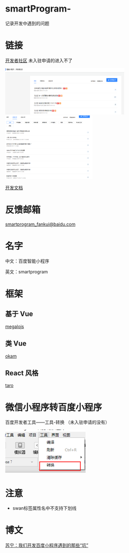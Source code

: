 # smartProgram-
记录开发中遇到的问题

# 链接
[开发者社区](https://smartprogram.baidu.com/forum/)  未入驻申请的进入不了

<img src="https://github.com/MyFinalDay/smartProgram-/blob/master/screenshots/develop_forum_1.jpg" width="379" height="148"/>

<img src="https://github.com/MyFinalDay/smartProgram-/blob/master/screenshots/develop_forum_2.jpg" width="278" height="202"/>


[开发文档](https://smartprogram.baidu.com/docs/develop/tutorial/codedir/)

# 反馈邮箱
 smartprogram_fankui@baidu.com
 
# 名字
 中文：百度智能小程序
 
 英文：smartprogram

# 框架
## 基于 Vue
[megalojs](https://megalojs.org/#/)

## 类 Vue
[okam](https://ecomfe.github.io/okam/#/)

## React 风格
[taro](https://taro.js.org/)

# 微信小程序转百度小程序
百度开发者工具——工具-转换 
（未入驻申请的没有）

<img src="https://github.com/MyFinalDay/smartProgram-/blob/master/screenshots/transform.png" width="256" height="138"/>


# 注意
* swan标签属性名中不支持下划线

# 博文

[苏宁：我们开发百度小程序遇到的那些“坑”](https://mp.weixin.qq.com/s/v8eT3WGolbabXDI24Ybx9Q)
 

